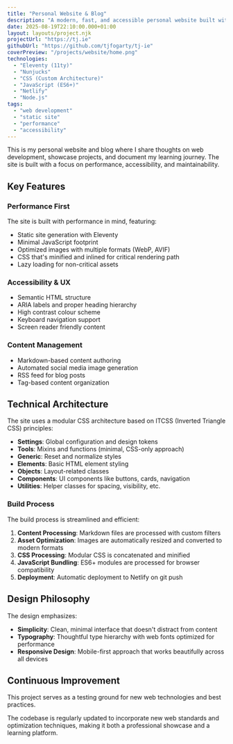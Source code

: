 ```yaml
---
title: "Personal Website & Blog"
description: "A modern, fast, and accessible personal website built with Eleventy, featuring custom CSS architecture and performance optimizations."
date: 2025-08-19T22:10:00.000+01:00
layout: layouts/project.njk
projectUrl: "https://tj.ie"
githubUrl: "https://github.com/tjfogarty/tj-ie"
coverPreview: "/projects/website/home.png"
technologies:
  - "Eleventy (11ty)"
  - "Nunjucks"
  - "CSS (Custom Architecture)"
  - "JavaScript (ES6+)"
  - "Netlify"
  - "Node.js"
tags:
  - "web development"
  - "static site"
  - "performance"
  - "accessibility"
---
```


This is my personal website and blog where I share thoughts on web development, showcase projects, and document my learning journey. The site is built with a focus on performance, accessibility, and maintainability.

## Key Features

### Performance First
The site is built with performance in mind, featuring:
- Static site generation with Eleventy
- Minimal JavaScript footprint
- Optimized images with multiple formats (WebP, AVIF)
- CSS that's minified and inlined for critical rendering path
- Lazy loading for non-critical assets

### Accessibility & UX
- Semantic HTML structure
- ARIA labels and proper heading hierarchy
- High contrast colour scheme
- Keyboard navigation support
- Screen reader friendly content

### Content Management
- Markdown-based content authoring
- Automated social media image generation
- RSS feed for blog posts
- Tag-based content organization

## Technical Architecture

The site uses a modular CSS architecture based on ITCSS (Inverted Triangle CSS) principles:

- **Settings**: Global configuration and design tokens
- **Tools**: Mixins and functions (minimal, CSS-only approach)
- **Generic**: Reset and normalize styles
- **Elements**: Basic HTML element styling
- **Objects**: Layout-related classes
- **Components**: UI components like buttons, cards, navigation
- **Utilities**: Helper classes for spacing, visibility, etc.

### Build Process

The build process is streamlined and efficient:

1. **Content Processing**: Markdown files are processed with custom filters
2. **Asset Optimization**: Images are automatically resized and converted to modern formats
3. **CSS Processing**: Modular CSS is concatenated and minified
4. **JavaScript Bundling**: ES6+ modules are processed for browser compatibility
5. **Deployment**: Automatic deployment to Netlify on git push

## Design Philosophy

The design emphasizes:
- **Simplicity**: Clean, minimal interface that doesn't distract from content
- **Typography**: Thoughtful type hierarchy with web fonts optimized for performance
- **Responsive Design**: Mobile-first approach that works beautifully across all devices

## Continuous Improvement

This project serves as a testing ground for new web technologies and best practices.

The codebase is regularly updated to incorporate new web standards and optimization techniques, making it both a professional showcase and a learning platform.

